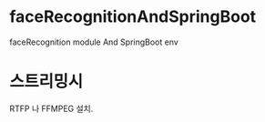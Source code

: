# faceRecognitionAndSpringBoot
 faceRecognition module And SpringBoot env


# 스트리밍시
RTFP 나
FFMPEG 설치.